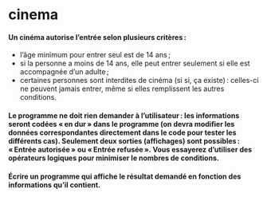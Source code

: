 # cinema
#### Un cinéma autorise l’entrée selon plusieurs critères :
- l’âge minimum pour entrer seul est de 14 ans ;
- si la personne a moins de 14 ans, elle peut entrer seulement si elle est accompagnée d’un adulte ;
- certaines personnes sont interdites de cinéma (si si, ça existe) : celles-ci ne peuvent jamais entrer, même si elles remplissent les autres conditions.
#### Le programme ne doit rien demander à l’utilisateur : les informations seront codées « en dur » dans le programme (on devra modifier les données correspondantes directement dans le code pour tester les différents cas). Seulement deux sorties (affichages) sont possibles : « Entrée autorisée » ou « Entrée refusée ». Vous essayerez d’utiliser des opérateurs logiques pour minimiser le nombres de conditions.
#### Écrire un programme qui affiche le résultat demandé en fonction des informations qu’il contient.